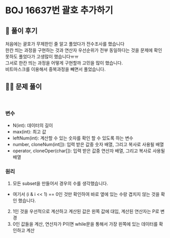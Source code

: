 # BOJ 16637번 괄호 추가하기

## 🌈 풀이 후기
처음에는 괄호가 무제한인 줄 알고 풀었다가 전수조사를 했습니다<br>
한칸 띄는 과정을 구현하는 것과 연산자 우선순위가 전부 동일하다는 것을 문제에 확인 못하도 풀었다가 고생많이 했습니다ㅠㅠ<br>
그서로 한칸 띄는 과정을 어떻게 구현할까 고민을 많이 했습니다.<br>
비트마스크를 이용해서 중복과정을 빼면서 풀었습니다.


## 👩‍🏫 문제 풀이
<br>

### 변수
- N(int): 데이터의 길이
- max(int): 최고 값
- leftNum(int): 계산할 수 있는 숫자를 확인 할 수 있도록 하는 변수
- number, cloneNum(int[]): 입력 받은 값중 숫자 배열, 그리고 복사로 사용될 배열
- operator, cloneOper(char[]): 입력 받은 값중 연산자 배열, 그리고 복사로 사용될 배열

### 원리
1. 모든 subset을 만들어서 경우의 수를 생각했습니다.
- 여기서 (i & i << 1) == 0인 것만 확인하여 바로 옆에 있는 수랑 겹치지 않는 것을 확인 했습니다.
2. 1인 것을 우선적으로 계산하고 계산된 값은 왼쪽 값에 대입, 계산된 연산자는 P로 변경
3. 0인 값들을 계산, 연산자가 P이면 while문을 통해서 가장 왼쪽에 있는 데이터를 확인하고 계산

